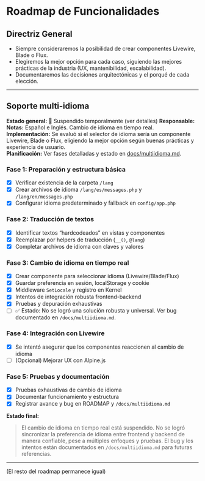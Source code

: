 # Roadmap de Funcionalidades

## Directriz General
- Siempre consideraremos la posibilidad de crear componentes Livewire, Blade o Flux.
- Elegiremos la mejor opción para cada caso, siguiendo las mejores prácticas de la industria (UX, mantenibilidad, escalabilidad).
- Documentaremos las decisiones arquitectónicas y el porqué de cada elección.

---

## Soporte multi-idioma
**Estado general:** 🔴 Suspendido temporalmente (ver detalles)
**Responsable:**  
**Notas:** Español e Inglés. Cambio de idioma en tiempo real.  
**Implementación:** Se evaluó si el selector de idioma sería un componente Livewire, Blade o Flux, eligiendo la mejor opción según buenas prácticas y experiencia de usuario.  
**Planificación:** Ver fases detalladas y estado en [docs/multiidioma.md](docs/multiidioma.md).

### Fase 1: Preparación y estructura básica
- [x] Verificar existencia de la carpeta `/lang`
- [x] Crear archivos de idioma `/lang/es/messages.php` y `/lang/en/messages.php`
- [x] Configurar idioma predeterminado y fallback en `config/app.php`

### Fase 2: Traducción de textos
- [x] Identificar textos “hardcodeados” en vistas y componentes
- [x] Reemplazar por helpers de traducción (`__()`, `@lang`)
- [x] Completar archivos de idioma con claves y valores

### Fase 3: Cambio de idioma en tiempo real
- [x] Crear componente para seleccionar idioma (Livewire/Blade/Flux)
- [x] Guardar preferencia en sesión, localStorage y cookie
- [x] Middleware `SetLocale` y registro en Kernel
- [x] Intentos de integración robusta frontend-backend
- [x] Pruebas y depuración exhaustivas
- [ ] ✅ Estado: No se logró una solución robusta y universal. Ver bug documentado en `/docs/multiidioma.md`.

### Fase 4: Integración con Livewire
- [x] Se intentó asegurar que los componentes reaccionen al cambio de idioma
- [ ] (Opcional) Mejorar UX con Alpine.js

### Fase 5: Pruebas y documentación
- [x] Pruebas exhaustivas de cambio de idioma
- [x] Documentar funcionamiento y estructura
- [x] Registrar avance y bug en ROADMAP y `/docs/multiidioma.md`

**Estado final:**
> El cambio de idioma en tiempo real está suspendido. No se logró sincronizar la preferencia de idioma entre frontend y backend de manera confiable, pese a múltiples enfoques y pruebas. El bug y los intentos están documentados en `/docs/multiidioma.md` para futuras referencias.

---

(El resto del roadmap permanece igual)
